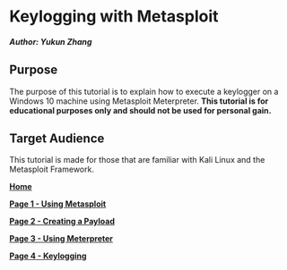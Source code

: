 # Keylogging with Metasploit
##### Author: Yukun Zhang
## Purpose
The purpose of this tutorial is to explain how to execute a keylogger on a Windows 10 machine using Metasploit Meterpreter.
**This tutorial is for educational purposes only and should not be used for personal gain.**
## Target Audience
This tutorial is made for those that are familiar with Kali Linux and the Metasploit Framework.

**[Home][H]**

**[Page 1 - Using Metasploit][Metasploit]**

**[Page 2 - Creating a Payload][Create]**

**[Page 3 - Using Meterpreter][Meterpreter]**

**[Page 4 - Keylogging][Keylog]**

[H]: https://github.com/yukun2h4ng/1600final/blob/main/README.md
[Metasploit]: https://github.com/yukun2h4ng/1600final/blob/main/tutorial.md
[Create]: https://github.com/yukun2h4ng/1600final/blob/main/createpayload.md
[Meterpreter]: https://github.com/yukun2h4ng/1600final/blob/main/meterpreter.md
[Keylog]: https://github.com/yukun2h4ng/1600final/blob/main/keylogging.md
